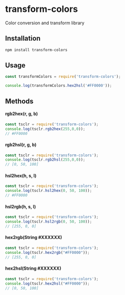 # transform-colors
Color conversion and transform library

## Installation
```bash
npm install transform-colors
```

## Usage

```javascript
const transformColors = require('transform-colors');

console.log(transformColors.hex2hsl('#FF0000'));
```

## Methods

#### rgb2hex(r, g, b)
```javascript
const tsclr = require('transform-colors');
console.log(tsclr.rgb2hex(255,0,0));
// #FF0000
```

#### rgb2hsl(r, g, b)
```javascript
const tsclr = require('transform-colors');
console.log(tsclr.rgb2hsl(255,0,0));
// [0, 50, 100]
```

#### hsl2hex(h, s, l)
```javascript
const tsclr = require('transform-colors');
console.log(tsclr.hsl2hex(0, 50, 100));
// #FF0000
```

#### hsl2rgb(h, s, l)
```javascript
const tsclr = require('transform-colors');
console.log(tsclr.hsl2rgb(0, 50, 100));
// [255, 0, 0]
```

#### hex2rgb(String #XXXXXX)
```javascript
const tsclr = require('transform-colors');
console.log(tsclr.hex2rgb("#FF0000"));
// [255, 0, 0]
```

#### hex2hsl(String #XXXXXX)
```javascript
const tsclr = require('transform-colors');
console.log(tsclr.hex2hsl("#FF0000"));
// [0, 50, 100]
```


